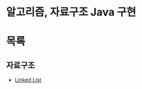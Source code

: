 알고리즘, 자료구조 Java 구현
==============================

# 목록
## 자료구조
* [Linked List](src/hsGlennLee/linkedList)
